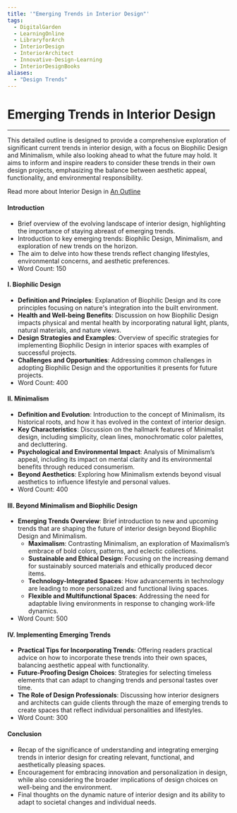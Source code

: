 ```yaml
---
title: '"Emerging Trends in Interior Design"'
tags:
  - DigitalGarden
  - LearningOnline
  - LibraryforArch
  - InteriorDesign
  - InteriorArchitect
  - Innovative-Design-Learning
  - InteriorDesignBooks
aliases:
  - "Design Trends"
---
```

#  Emerging Trends in Interior Design
---
This detailed outline is designed to provide a comprehensive exploration of significant current trends in interior design, with a focus on Biophilic Design and Minimalism, while also looking ahead to what the future may hold. It aims to inform and inspire readers to consider these trends in their own design projects, emphasizing the balance between aesthetic appeal, functionality, and environmental responsibility.

Read more about Interior Design in [An Outline](obsidian://open?vault=MyVault&file=content_en%2FInterior%20Design%2FAn%20Outline)


#### Introduction
- Brief overview of the evolving landscape of interior design, highlighting the importance of staying abreast of emerging trends.
- Introduction to key emerging trends: Biophilic Design, Minimalism, and exploration of new trends on the horizon.
- The aim to delve into how these trends reflect changing lifestyles, environmental concerns, and aesthetic preferences.
- Word Count: 150

#### I. Biophilic Design
- **Definition and Principles**: Explanation of Biophilic Design and its core principles focusing on nature's integration into the built environment.
- **Health and Well-being Benefits**: Discussion on how Biophilic Design impacts physical and mental health by incorporating natural light, plants, natural materials, and nature views.
- **Design Strategies and Examples**: Overview of specific strategies for implementing Biophilic Design in interior spaces with examples of successful projects.
- **Challenges and Opportunities**: Addressing common challenges in adopting Biophilic Design and the opportunities it presents for future projects.
- Word Count: 400

#### II. Minimalism
- **Definition and Evolution**: Introduction to the concept of Minimalism, its historical roots, and how it has evolved in the context of interior design.
- **Key Characteristics**: Discussion on the hallmark features of Minimalist design, including simplicity, clean lines, monochromatic color palettes, and decluttering.
- **Psychological and Environmental Impact**: Analysis of Minimalism’s appeal, including its impact on mental clarity and its environmental benefits through reduced consumerism.
- **Beyond Aesthetics**: Exploring how Minimalism extends beyond visual aesthetics to influence lifestyle and personal values.
- Word Count: 400

#### III. Beyond Minimalism and Biophilic Design
- **Emerging Trends Overview**: Brief introduction to new and upcoming trends that are shaping the future of interior design beyond Biophilic Design and Minimalism.
  - **Maximalism**: Contrasting Minimalism, an exploration of Maximalism’s embrace of bold colors, patterns, and eclectic collections.
  - **Sustainable and Ethical Design**: Focusing on the increasing demand for sustainably sourced materials and ethically produced decor items.
  - **Technology-Integrated Spaces**: How advancements in technology are leading to more personalized and functional living spaces.
  - **Flexible and Multifunctional Spaces**: Addressing the need for adaptable living environments in response to changing work-life dynamics.
- Word Count: 500

#### IV. Implementing Emerging Trends
- **Practical Tips for Incorporating Trends**: Offering readers practical advice on how to incorporate these trends into their own spaces, balancing aesthetic appeal with functionality.
- **Future-Proofing Design Choices**: Strategies for selecting timeless elements that can adapt to changing trends and personal tastes over time.
- **The Role of Design Professionals**: Discussing how interior designers and architects can guide clients through the maze of emerging trends to create spaces that reflect individual personalities and lifestyles.
- Word Count: 300

#### Conclusion
- Recap of the significance of understanding and integrating emerging trends in interior design for creating relevant, functional, and aesthetically pleasing spaces.
- Encouragement for embracing innovation and personalization in design, while also considering the broader implications of design choices on well-being and the environment.
- Final thoughts on the dynamic nature of interior design and its ability to adapt to societal changes and individual needs.


